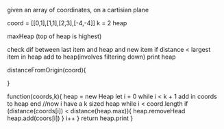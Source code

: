 given an array of coordinates, on a cartisian plane

coord = [[0,1],[1,1],[2,3],[-4,-4]]
k = 2
heap

maxHeap
(top of heap is highest) 

check dif between last item and heap and new item
if distance < largest item in heap
    add to heap(involves filtering down)
print heap

distanceFromOrigin(coord){

}


function(coords,k){
    heap = new Heap
    let i = 0
    while i < k + 1
        add in coords to heap
    end
    //now i have a k sized heap
    while i < coord.length
        if (distance(coords[i]) < distance(heap.max)){
            heap.removeHead
            heap.add(coors[i])
        }
        i++
    }
    return heap.print
}